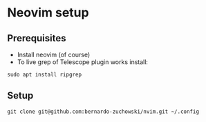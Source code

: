 # Neovim setup

## Prerequisites
- Install neovim (of course)
- To live grep of Telescope plugin works install:
```shell
sudo apt install ripgrep
```

## Setup
```
git clone git@github.com:bernardo-zuchowski/nvim.git ~/.config
```
